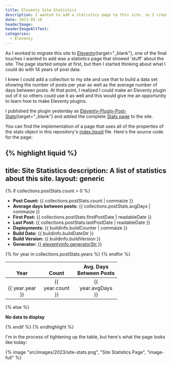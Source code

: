 ```yaml
---
title: Eleventy Site Statistics
description: I wanted to add a statistics page to this site, so I created an Eleventy plugin to do it. This article describes how to use the plugin in your Eleventy site.
date: 2023-05-10
headerImage: 
headerImageAltText: 
categories:
  - Eleventy
---
```


As I worked to migrate this site to [Eleventy](https://www.11ty.dev/docs/collections/){target="_blank"}, one of the final touches I wanted to add was a statistics page that showed 'stuff' about the site. The page started simple at first, but then I started thinking about what I could do with 14 years of post data. 

I knew I could add a collection to my site and use that to build a data set showing the number of posts per year as well as the average number of days between posts. At that point, I realized I could make an Eleventy plugin out of it so others could use it as well and this would give me an opportunity to learn how to make Eleventy plugins. 

I published the plugin yesterday as [Eleventy-Plugin-Post-Stats](https://github.com/johnwargo/eleventy-plugin-post-stats){target="_blank"} and added the complete [Stats page](/statistics) to the site. 

You can find the implementation of a page that uses all of the properties of the stats object in this repository's [index.liquid](https://github.com/johnwargo/eleventy-plugin-post-stats/blob/main/index.liquid) file. Here's the source code for the page:

{% highlight liquid %}
---
title: Site Statistics
description: A list of statistics about this site.
layout: generic
---

{% if collections.postStats.count > 0 %}
  <ul>
    <li>
      <strong>Post Count:</strong>
      {{ collections.postStats.count | commaize }}</li>
    <li>
      <strong>Average days between posts:</strong>
      {{ collections.postStats.avgDays | commaize }}</li>
    <li>
      <strong>First Post:</strong>
      {{ collections.postStats.firstPostDate | readableDate }}
    </li>
    <li>
      <strong>Last Post:</strong>
      {{ collections.postStats.lastPostDate | readableDate }}
    </li>
    <li>
      <strong>Deployments:</strong>
      {{ buildinfo.buildCounter | commaize }}
    </li>
    <li>
      <strong>Build Date:</strong>
      {{ buildinfo.buildDateStr }}
    </li>
    <li>
      <strong>Build Version:</strong>
      {{ buildinfo.buildVersion }}
    </li>
    <li>
      <strong>Generator:</strong>
      <a href="https://www.11ty.dev/" target="_blank">{{ eleventyinfo.generatorStr }}</a>
    </li>
  </ul>

  <style>
    table,
    th,
    td {
      width: 350px;
      text-align: center;
      vertical-align: bottom;
    }

    .chart-container {
      max-width: 1280px;
    }
  </style>

  <table>
    <thead>
      <tr>
        <th>Year</th>
        <th>Count</th>
        <th>Avg. Days Between Posts</th>
      </tr>
    </thead>
    <tbody>
      {% for year in collections.postStats.years %}
        <tr>
          <td>{{ year.year }}</td>
          <td>{{ year.count }}</td>
          <td>{{ year.avgDays }}</td>
        </tr>
      {% endfor %}
    </tbody>
  </table>

  <div class="chart-container">
    <canvas id="statsChart"></canvas>
  </div>

  <script src="https://cdn.jsdelivr.net/npm/chart.js"></script>
  <script>
    const ctx = document.getElementById('statsChart');
    new Chart(ctx, {
      data: {
        labels: [{% for year in collections.postStats.years %}'{{ year.year }}'{%- unless forloop.last %},{% endunless %}{% endfor %}],
      datasets: [
        {
          type: 'bar',
          label: 'Number of Posts',
          data: [{% for year in collections.postStats.years %}{{ year.count | commaize }}{%- unless forloop.last %},{% endunless %}{% endfor %}],
          borderWidth: 1,
          order: 1
        }, {
          type: 'line',
          label: 'Average Number of Days Between Posts',
          data: [{% for year in collections.postStats.years %}{{ year.avgDays | commaize }}{%- unless forloop.last %},{% endunless %}{% endfor %}],
          lineTension: 0.8,
          order: 2
        }
      ]
    },
    options: {
      scales: {
        y: {
          beginAtZero: true,
          title: {
            display: true,
            text: 'Number of Posts'
          }
        },
        x: {
          title: {
            display: true,
            text: 'Post Year'
          }
        }
      }
    }
  });
  </script>

{% else %}
  <p>
    <strong>No data to display</strong>
  </p>

{% endif %}
{% endhighlight %}

I'm in the process of tightening up the table, but here's what the page looks like today:

{% image "src/images/2023/site-stats.png", "Site Statistics Page", "image-full" %}
